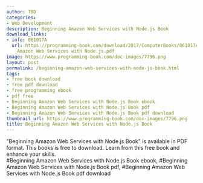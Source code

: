```yaml
---
author: TBD
categories:
- Web Development
description: Beginning Amazon Web Services with Node.js Book
download_links:
- info: 061017A
  url: https://programming-book.com/download/2017/ComputerBooks/061017A/Beginning
    Amazon Web Services with Node.js.pdf
image: https://www.programming-book.com/doc-images/7796.png
layout: post
permalink: /beginning-amazon-web-services-with-node-js-book.html
tags:
- free book download
- free pdf download
- free programming ebook
- pdf free
- Beginning Amazon Web Services with Node.js Book ebook
- Beginning Amazon Web Services with Node.js Book pdf
- Beginning Amazon Web Services with Node.js Book pdf download
thumbnail_url: https://www.programming-book.com/doc-images/7796.png
title: Beginning Amazon Web Services with Node.js Book
---
```


 
<div class="item-desc text-justify">
  "Beginning Amazon Web Services with Node.js Book" is available in PDF format. This books is free to download. Learn from this free book and enhance your skills.
  <br>
  #Beginning Amazon Web Services with Node.js Book ebook, #Beginning Amazon Web Services with Node.js Book pdf, #Beginning Amazon Web Services with Node.js Book pdf download
</div>